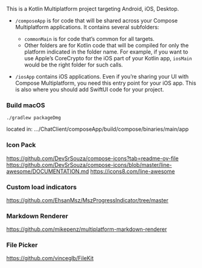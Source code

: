 This is a Kotlin Multiplatform project targeting Android, iOS, Desktop.

* `/composeApp` is for code that will be shared across your Compose Multiplatform applications.
  It contains several subfolders:
  - `commonMain` is for code that’s common for all targets.
  - Other folders are for Kotlin code that will be compiled for only the platform indicated in the folder name.
    For example, if you want to use Apple’s CoreCrypto for the iOS part of your Kotlin app,
    `iosMain` would be the right folder for such calls.

* `/iosApp` contains iOS applications. Even if you’re sharing your UI with Compose Multiplatform, 
  you need this entry point for your iOS app. This is also where you should add SwiftUI code for your project.


### Build macOS

```
./gradlew packageDmg
```
located in: .../ChatClient/composeApp/build/compose/binaries/main/app


### Icon Pack
https://github.com/DevSrSouza/compose-icons?tab=readme-ov-file
https://github.com/DevSrSouza/compose-icons/blob/master/line-awesome/DOCUMENTATION.md
https://icons8.com/line-awesome

### Custom load indicators
https://github.com/EhsanMsz/MszProgressIndicator/tree/master

### Markdown Renderer
https://github.com/mikepenz/multiplatform-markdown-renderer

### File Picker
https://github.com/vinceglb/FileKit


